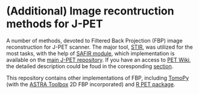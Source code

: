 # (Additional) Image recontruction methods for J-PET

A number of methods, devoted to Filtered Back Projection (FBP) image reconstruction for J-PET scanner. The major tool, [STIR](https://github.com/UCL/STIR "development version"), was utilized for the most tasks, with the help of [SAFIR module](http://stir.sourceforge.net/MIC2015UsersMeeting/STIR_UM2015_Fischer_SAFIRInputFileFormat.pdf "pdf presentation"), which implementation is available on the [main J-PET repository](https://github.com/JPETTomography/listmode-to-safir). If you have an access to [PET Wiki](http://koza.if.uj.edu.pl/petwiki/index.php/Strona_g%C5%82%C3%B3wna), the detailed description could be foud in the coresponding [section](http://koza.if.uj.edu.pl/petwiki/index.php/STIR_(Software_for_Tomographic_Image_Reconstruction)).

This repository contains other implementations of FBP, including [TomoPy](https://github.com/tomopy/tomopy/blob/master/doc/source/index.rst "GitHub") (with the [ASTRA Toolbox](https://github.com/astra-toolbox/astra-toolbox "GitHub") 2D FBP incorporated) and [R PET package](https://cran.r-project.org/web/packages/PET/index.html "cran").
